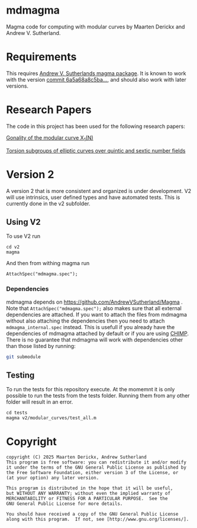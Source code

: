 mdmagma
=======

Magma code for computing with modular curves by Maarten Derickx and Andrew V. Sutherland.

# Requirements

This requires [Andrew V. Sutherlands magma package](https://github.com/AndrewVSutherland/Magma). It is known to work with the version [commit 6a5a68a8c5ba...](https://github.com/AndrewVSutherland/Magma/tree/6a5a68a8c5ba526b707f746d559c8f23cbe641b1), and should also work with later versions.

# Research Papers

The code in this project has been used for the following research papers:

[Gonality of the modular curve X<sub>1</sub>(N)](https://arxiv.org/abs/1307.5719)

[Torsion subgroups of elliptic curves over quintic and sextic number fields](http://arxiv.org/abs/1608.07549)


# Version 2

A version 2 that is more consistent and organized is under development. 
V2 will use intrinsics, user defined types and have automated tests.
This is currently done in the v2 subfolder.

## Using V2

To use V2 run 

```shell
cd v2
magma
```

And then from withing magma run

```magma
AttachSpec("mdmagma.spec");
```

### Dependencies

mdmagma depends on https://github.com/AndrewVSutherland/Magma .
Note that `AttachSpec("mdmagma.spec");` also makes sure that all external dependencies
are attached. If you want to attach the files from mdmagma without also attaching the
dependencies then you need to attach `mdmagma_internal.spec` instead. This is usefull if
you already have the dependencies of mdmagma attached by default or if you are using 
[CHIMP](https://github.com/edgarcosta/CHIMP/). There is no guarantee that mdmagma will
work with dependencies other than those listed by running:

```bash
git submodule
```




## Testing

To run the tests for this repository execute. At the momemnt it is only possible to run the tests from the tests folder. Running them from any other folder will result in an error.

```shell
cd tests
magma v2/modular_curves/test_all.m
```

# Copyright

    copyright (C) 2025 Maarten Derickx, Andrew Sutherland
    This program is free software: you can redistribute it and/or modify
    it under the terms of the GNU General Public License as published by
    the Free Software Foundation, either version 3 of the License, or
    (at your option) any later version.
    
    This program is distributed in the hope that it will be useful,
    but WITHOUT ANY WARRANTY; without even the implied warranty of
    MERCHANTABILITY or FITNESS FOR A PARTICULAR PURPOSE.  See the
    GNU General Public License for more details.
    
    You should have received a copy of the GNU General Public License
    along with this program.  If not, see [http://www.gnu.org/licenses/].
